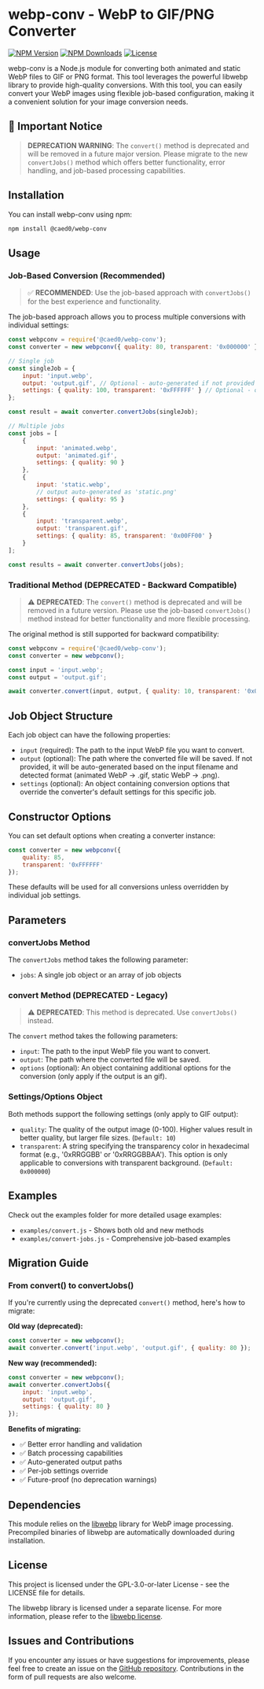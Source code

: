 # webp-conv - WebP to GIF/PNG Converter 
[![NPM Version](https://img.shields.io/npm/v/libwebp-static?style=for-the-badge)](https://www.npmjs.com/package/@caed0/webp-conv)
[![NPM Downloads](https://img.shields.io/npm/d18m/libwebp-static?style=for-the-badge)](https://www.npmjs.com/package/@caed0/webp-conv)
[![License](https://img.shields.io/npm/l/libwebp-static?style=for-the-badge)](LICENSE)

webp-conv is a Node.js module for converting both animated and static WebP files to GIF or PNG format. This tool leverages the powerful libwebp library to provide high-quality conversions. With this tool, you can easily convert your WebP images using flexible job-based configuration, making it a convenient solution for your image conversion needs.

## 🚨 Important Notice

> **DEPRECATION WARNING**: The `convert()` method is deprecated and will be removed in a future major version. Please migrate to the new `convertJobs()` method which offers better functionality, error handling, and job-based processing capabilities.

## Installation

You can install webp-conv using npm:

```bash
npm install @caed0/webp-conv
```

## Usage

### Job-Based Conversion (Recommended)

> ✅ **RECOMMENDED**: Use the job-based approach with `convertJobs()` for the best experience and functionality.

The job-based approach allows you to process multiple conversions with individual settings:

```javascript
const webpconv = require('@caed0/webp-conv');
const converter = new webpconv({ quality: 80, transparent: '0x000000' }); // Default settings

// Single job
const singleJob = {
    input: 'input.webp',
    output: 'output.gif', // Optional - auto-generated if not provided
    settings: { quality: 100, transparent: '0xFFFFFF' } // Optional - overrides defaults
};

const result = await converter.convertJobs(singleJob);

// Multiple jobs
const jobs = [
    {
        input: 'animated.webp',
        output: 'animated.gif',
        settings: { quality: 90 }
    },
    {
        input: 'static.webp',
        // output auto-generated as 'static.png'
        settings: { quality: 95 }
    },
    {
        input: 'transparent.webp',
        output: 'transparent.gif',
        settings: { quality: 85, transparent: '0x00FF00' }
    }
];

const results = await converter.convertJobs(jobs);
```

### Traditional Method (DEPRECATED - Backward Compatible)

> ⚠️ **DEPRECATED**: The `convert()` method is deprecated and will be removed in a future version. Please use the job-based `convertJobs()` method instead for better functionality and more flexible processing.

The original method is still supported for backward compatibility:

```javascript
const webpconv = require('@caed0/webp-conv');
const converter = new webpconv();

const input = 'input.webp';
const output = 'output.gif';

await converter.convert(input, output, { quality: 10, transparent: '0x000000' });
```

## Job Object Structure

Each job object can have the following properties:

- `input` (required): The path to the input WebP file you want to convert.
- `output` (optional): The path where the converted file will be saved. If not provided, it will be auto-generated based on the input filename and detected format (animated WebP → .gif, static WebP → .png).
- `settings` (optional): An object containing conversion options that override the converter's default settings for this specific job.

## Constructor Options

You can set default options when creating a converter instance:

```javascript
const converter = new webpconv({
    quality: 85,
    transparent: '0xFFFFFF'
});
```

These defaults will be used for all conversions unless overridden by individual job settings.

## Parameters

### convertJobs Method

The `convertJobs` method takes the following parameter:

- `jobs`: A single job object or an array of job objects

### convert Method (DEPRECATED - Legacy)

> ⚠️ **DEPRECATED**: This method is deprecated. Use `convertJobs()` instead.

The `convert` method takes the following parameters:

- `input`: The path to the input WebP file you want to convert.
- `output`: The path where the converted file will be saved.
- `options` (optional): An object containing additional options for the conversion (only apply if the output is an gif).

### Settings/Options Object

Both methods support the following settings (only apply to GIF output):

- `quality`: The quality of the output image (0-100). Higher values result in better quality, but larger file sizes. (`Default: 10`)
- `transparent`: A string specifying the transparency color in hexadecimal format (e.g., '0xRRGGBB' or '0xRRGGBBAA'). This option is only applicable to conversions with transparent background. (`Default: 0x000000`)

## Examples

Check out the examples folder for more detailed usage examples:

- `examples/convert.js` - Shows both old and new methods
- `examples/convert-jobs.js` - Comprehensive job-based examples

## Migration Guide

### From convert() to convertJobs()

If you're currently using the deprecated `convert()` method, here's how to migrate:

**Old way (deprecated):**
```javascript
const converter = new webpconv();
await converter.convert('input.webp', 'output.gif', { quality: 80 });
```

**New way (recommended):**
```javascript
const converter = new webpconv();
await converter.convertJobs({
    input: 'input.webp',
    output: 'output.gif',
    settings: { quality: 80 }
});
```

**Benefits of migrating:**
- ✅ Better error handling and validation
- ✅ Batch processing capabilities
- ✅ Auto-generated output paths
- ✅ Per-job settings override
- ✅ Future-proof (no deprecation warnings)

## Dependencies

This module relies on the [libwebp](https://developers.google.com/speed/webp) library for WebP image processing. Precompiled binaries of libwebp are automatically downloaded during installation.

## License

This project is licensed under the GPL-3.0-or-later License - see the LICENSE file for details.

The libwebp library is licensed under a separate license. For more information, please refer to the [libwebp license](https://github.com/webmproject/libwebp/blob/main/COPYING).

## Issues and Contributions

If you encounter any issues or have suggestions for improvements, please feel free to create an issue on the [GitHub repository](https://github.com/caed0/webp-conv/issues). Contributions in the form of pull requests are also welcome.
